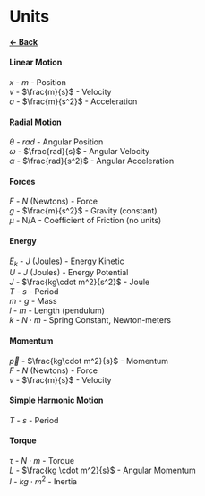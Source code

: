 # Units
#### [&larr; Back](README.md)
#### Linear Motion
   $x$ - $m$ - Position
<br>$v$ - $\frac{m}{s}$ - Velocity
<br>$a$ - $\frac{m}{s^2}$ - Acceleration
#### Radial Motion
   $\theta$ - $rad$ - Angular Position
<br>$\omega$ - $\frac{rad}{s}$ - Angular Velocity
<br>$\alpha$ - $\frac{rad}{s^2}$ - Angular Acceleration
#### Forces
   $F$ - $N$ (Newtons) - Force
<br>$g$ - $\frac{m}{s^2}$ - Gravity (constant)
<br>$\mu$ - N/A - Coefficient of Friction (no units)
#### Energy
   $E_k$ - $J$ (Joules) - Energy Kinetic
<br>$U$ - $J$ (Joules) - Energy Potential
<br>$J$ - $\frac{kg\cdot m^2}{s^2}$ - Joule
<br>$T$ - $s$ - Period
<br>$m$ - $g$ - Mass
<br>$l$ - $m$ - Length (pendulum)
<br>$k$ - $N \cdot m$ - Spring Constant, Newton-meters
#### Momentum
   $\vec{p}$ - $\frac{kg\cdot m^2}{s}$ - Momentum
<br>$F$ - $N$ (Newtons) - Force
<br>$v$ - $\frac{m}{s}$ - Velocity
#### Simple Harmonic Motion
   $T$ - $s$ - Period
#### Torque
   $\tau$ - $N \cdot m$ - Torque
<br>$L$ - $\frac{kg \cdot m^2}{s}$ - Angular Momentum
<br>$I$ - $kg \cdot m^2$ - Inertia